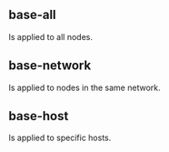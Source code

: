 ## base-all

Is applied to all nodes.

## base-network

Is applied to nodes in the same network.

## base-host

Is applied to specific hosts.
